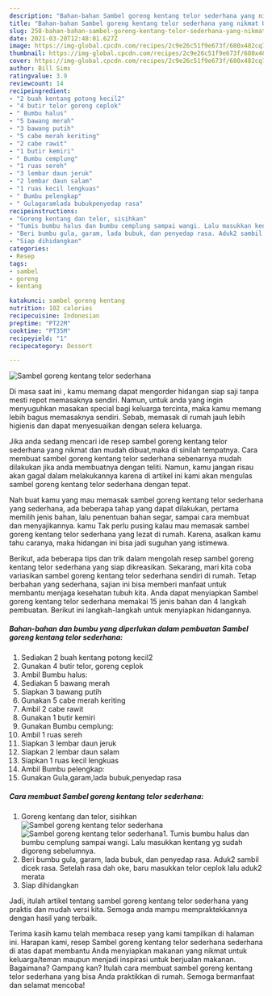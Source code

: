```yaml
---
description: "Bahan-bahan Sambel goreng kentang telor sederhana yang nikmat Untuk Jualan"
title: "Bahan-bahan Sambel goreng kentang telor sederhana yang nikmat Untuk Jualan"
slug: 258-bahan-bahan-sambel-goreng-kentang-telor-sederhana-yang-nikmat-untuk-jualan
date: 2021-03-20T12:48:01.627Z
image: https://img-global.cpcdn.com/recipes/2c9e26c51f9e673f/680x482cq70/sambel-goreng-kentang-telor-sederhana-foto-resep-utama.jpg
thumbnail: https://img-global.cpcdn.com/recipes/2c9e26c51f9e673f/680x482cq70/sambel-goreng-kentang-telor-sederhana-foto-resep-utama.jpg
cover: https://img-global.cpcdn.com/recipes/2c9e26c51f9e673f/680x482cq70/sambel-goreng-kentang-telor-sederhana-foto-resep-utama.jpg
author: Bill Sims
ratingvalue: 3.9
reviewcount: 14
recipeingredient:
- "2 buah kentang potong kecil2"
- "4 butir telor goreng ceplok"
- " Bumbu halus"
- "5 bawang merah"
- "3 bawang putih"
- "5 cabe merah keriting"
- "2 cabe rawit"
- "1 butir kemiri"
- " Bumbu cemplung"
- "1 ruas sereh"
- "3 lembar daun jeruk"
- "2 lembar daun salam"
- "1 ruas kecil lengkuas"
- " Bumbu pelengkap"
- " Gulagaramlada bubukpenyedap rasa"
recipeinstructions:
- "Goreng kentang dan telor, sisihkan"
- "Tumis bumbu halus dan bumbu cemplung sampai wangi. Lalu masukkan kentang yg sudah digoreng sebelumnya."
- "Beri bumbu gula, garam, lada bubuk, dan penyedap rasa. Aduk2 sambil dicek rasa. Setelah rasa dah oke, baru masukkan telor ceplok lalu aduk2 merata"
- "Siap dihidangkan"
categories:
- Resep
tags:
- sambel
- goreng
- kentang

katakunci: sambel goreng kentang 
nutrition: 102 calories
recipecuisine: Indonesian
preptime: "PT22M"
cooktime: "PT35M"
recipeyield: "1"
recipecategory: Dessert

---
```



![Sambel goreng kentang telor sederhana](https://img-global.cpcdn.com/recipes/2c9e26c51f9e673f/680x482cq70/sambel-goreng-kentang-telor-sederhana-foto-resep-utama.jpg)

Di masa  saat ini , kamu memang dapat mengorder hidangan siap saji tanpa mesti repot memasaknya sendiri. Namun, untuk anda yang ingin menyuguhkan masakan special bagi keluarga tercinta, maka kamu memang lebih bagus memasaknya sendiri. Sebab, memasak di rumah jauh lebih higienis dan dapat menyesuaikan dengan selera keluarga.

Jika anda sedang mencari ide resep sambel goreng kentang telor sederhana yang nikmat dan mudah dibuat,maka di sinilah tempatnya. Cara membuat sambel goreng kentang telor sederhana  sebenarnya mudah dilakukan jika anda membuatnya dengan teliti. Namun, kamu jangan risau akan gagal dalam melakukannya 
karena di artikel ini kami akan mengulas sambel goreng kentang telor sederhana dengan tepat.  



Nah buat kamu yang mau memasak sambel goreng kentang telor sederhana yang sederhana, ada beberapa tahap yang dapat dilakukan, pertama memilih jenis bahan, lalu penentuan bahan segar, sampai cara membuat dan menyajikannya. kamu Tak perlu pusing kalau mau memasak sambel goreng kentang telor sederhana yang lezat di rumah. Karena, asalkan kamu  tahu caranya, maka hidangan ini bisa jadi suguhan yang istimewa.

Berikut, ada beberapa tips dan trik dalam mengolah resep sambel goreng kentang telor sederhana yang siap dikreasikan. Sekarang, mari kita coba variasikan sambel goreng kentang telor sederhana sendiri di rumah. Tetap berbahan yang sederhana, sajian ini bisa memberi manfaat untuk membantu menjaga kesehatan tubuh kita. Anda dapat menyiapkan Sambel goreng kentang telor sederhana memakai 15 jenis bahan dan 4 langkah pembuatan. Berikut ini langkah-langkah untuk menyiapkan hidangannya.

<!--inarticleads1-->

##### Bahan-bahan dan bumbu yang diperlukan dalam pembuatan Sambel goreng kentang telor sederhana:

1. Sediakan 2 buah kentang potong kecil2
1. Gunakan 4 butir telor, goreng ceplok
1. Ambil  Bumbu halus:
1. Sediakan 5 bawang merah
1. Siapkan 3 bawang putih
1. Gunakan 5 cabe merah keriting
1. Ambil 2 cabe rawit
1. Gunakan 1 butir kemiri
1. Gunakan  Bumbu cemplung:
1. Ambil 1 ruas sereh
1. Siapkan 3 lembar daun jeruk
1. Siapkan 2 lembar daun salam
1. Siapkan 1 ruas kecil lengkuas
1. Ambil  Bumbu pelengkap:
1. Gunakan  Gula,garam,lada bubuk,penyedap rasa




<!--inarticleads2-->

##### Cara membuat Sambel goreng kentang telor sederhana:

1. Goreng kentang dan telor, sisihkan
<img src="https://img-global.cpcdn.com/steps/41a324d246e49b8e/160x128cq70/sambel-goreng-kentang-telor-sederhana-langkah-memasak-1-foto.jpg" alt="Sambel goreng kentang telor sederhana"><img src="https://img-global.cpcdn.com/steps/ff9320b3059aa6d9/160x128cq70/sambel-goreng-kentang-telor-sederhana-langkah-memasak-1-foto.jpg" alt="Sambel goreng kentang telor sederhana">1. Tumis bumbu halus dan bumbu cemplung sampai wangi. Lalu masukkan kentang yg sudah digoreng sebelumnya.
1. Beri bumbu gula, garam, lada bubuk, dan penyedap rasa. Aduk2 sambil dicek rasa. Setelah rasa dah oke, baru masukkan telor ceplok lalu aduk2 merata
1. Siap dihidangkan




Jadi, itulah artikel tentang  sambel goreng kentang telor sederhana  yang praktis dan mudah versi kita. Semoga anda mampu mempraktekkannya dengan hasil yang terbaik. 

Terima kasih kamu telah membaca resep yang kami tampilkan di halaman ini. Harapan kami, resep  Sambel goreng kentang telor sederhana sederhana di atas dapat membantu Anda menyiapkan makanan yang nikmat untuk keluarga/teman maupun menjadi inspirasi untuk berjualan makanan. Bagaimana? Gampang kan? Itulah cara membuat sambel goreng kentang telor sederhana yang bisa Anda praktikkan di rumah. Semoga bermanfaat dan selamat mencoba!

